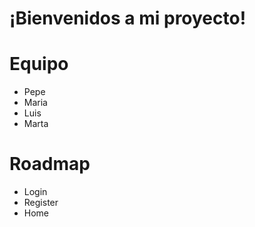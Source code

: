 # ¡Bienvenidos a mi proyecto!

# Equipo

- Pepe
- Maria
- Luis
- Marta

# Roadmap

- Login
- Register
- Home
